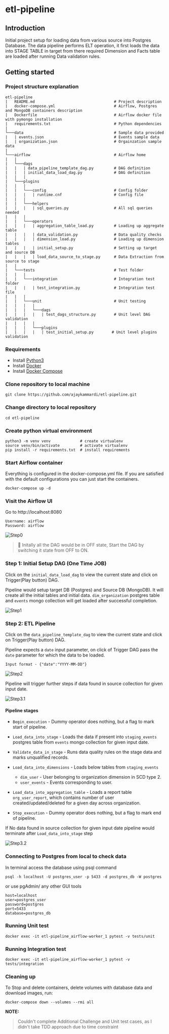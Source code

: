# etl-pipeline

## Introduction
Initial project setup for loading data from various source into Postgres Database. 
The data pipeline performs ELT operation, it first loads the data into STAGE TABLE in target from there 
required Dimension and Facts table are loaded after running Data validation rules. 


## Getting started


### Project structure explanation
```
etl-pipeline
|   README.md                                   # Project description
|   docker-compose.yml                          # Airflow, Postgres and MongoDB containers description 
|   Dockerfile                                  # Airflow docker file with pymongo installation   
|   requirements.txt                            # Python dependencies
|
└───data                                        # Sample data provided  
|   | events.json                               # Events sample data        
|   | organization.json                         # Orgainzation sample data
|   
└───airflow                                     # Airflow home
|   |               
|   └───dags
|   |   | data_pipeline_template_dag.py         # DAG definition                        
|   |   | initial_data_load_dag.py              # DAG definition
|   |   |
|   └───plugins
|   |   |  
|   |   └───config                              # Config folder
|   |   |   | runtime.cnf                       # Config file
|   |   | 
|   |   └───helpers
|   |   |   | sql_queries.py                    # All sql queries needed
|   |   |
|   |   └───operators
|   |   |   | aggregation_table_load.py         # Loading up aggregate table
|   |   |   | data_validation.py                # Data quality checks
|   |   |   | dimension_load.py                 # Loading up dimension tables
|   |   |   | initial_setup.py                  # Setting up target and source DB
|   |   |   | load_data_source_to_stage.py      # Data Extraction from source to stage
|   |    
|   └───tests                                   # Test folder
|   |   |
|   |   └───integration                         # Integration test folder
|   |   |   | test_integration.py               # Integration test file
|   |   |
|   |   └───unit                                # Unit testing
|   |   |   |
|   |   |   └───dags
|   |   |   |   | test_dags_structure.py        # Unit level DAG validation
|   |   |   |
|   |   |   └───plugins
|   |   |   |   | test_initial_setup.py        # Unit level plugins validation
```
### Requirements

* Install [Python3](https://www.python.org/downloads/)
* Install [Docker](https://www.docker.com/)
* Install [Docker Compose](https://docs.docker.com/compose/install/)

### Clone repository to local machine
```
git clone https://github.com/ajaykammardi/etl-pipeline.git
```

### Change directory to local repository
```
cd etl-pipeline
```

### Create python virtual environment
```
python3 -m venv venv             # create virtualenv
source venv/bin/activate         # activate virtualenv
pip install -r requirements.txt  # install requirements
```

### Start Airflow container
Everything is configured in the docker-compose.yml file.
If you are satisfied with the default configurations you can just start the containers.
```
docker-compose up -d
```

### Visit the Airflow UI
Go to http://localhost:8080
```
Username: airflow 
Password: airflow
```

![Step0](read-me-images/Step0.png)
 
> :rocket: Initally all the DAG would be in OFF state, Start the DAG by switching it state from OFF to ON.

### Step 1: Initial Setup DAG (One Time JOB)
Click on the `initial_data_load_dag` to view the current state and click on Trigger(Play button) DAG.

Pipeline would setup target DB (Postgres) and Source DB (MongoDB). It will create all the initial tables and initial data.
`dim_organization` postgres table and `events` mongo collection will get loaded after successful completion.  

![Step1](read-me-images/Step1.png)

### Step 2: ETL Pipeline
Click on the `data_pipeline_template_dag` to view the current state and click on Trigger(Play button) DAG.

Pipeline expects a `date` input parameter, on click of Trigger DAG pass the `date` parameter for which the data to be loaded.

```
Input format - {"date":"YYYY-MM-DD"}
```

![Step2](read-me-images/Step2.png)

Pipeline will trigger further steps if data found in source collection for given input date.

![Step3.1](read-me-images/Step3.1.png)

#### Pipeline stages
* `Begin_execution` - Dummy operator does nothing, but a flag to mark start of pipeline.
* `Load_data_into_stage` - Loads the data if present into `staging_events` postgres table from `events` mongo collection for given input date.
* `Validate_data_in_stage` - Runs data quality rules on the stage data and marks unqualified records.
* `Load_data_into_dimensions` - Loads below tables from `staging_events`
    * `dim_user` - User belonging to organization dimension in SCD type 2.
    * `user_events` - Events corresponding to user.
    
* `Load_data_into_aggregation_table` - Loads a report table `org_user_report`, which contains number of user created/updated/deleted for a given day across organization.
* `Stop_execution` - Dummy operator does nothing, but a flag to mark end of pipeline.

If No data found in source collection for given input date pipeline would terminate after `Load_data_into_stage` step

![Step3.2](read-me-images/Step3.2.png)

### Connecting to Postgres from local to check data
In terminal access the database using psql command
```
psql -h localhost -U postgres_user -p 5433 -d postgres_db -W postgres
```
or use pgAdmin/ any other GUI tools
```
host=localhost
user=postgres_user
password=postgres
port=5433
database=postgres_db
```

### Running Unit test
```
docker exec -it etl-pipeline_airflow-worker_1 pytest -v tests/unit
```

### Running Integration test
```
docker exec -it etl-pipeline_airflow-worker_1 pytest -v tests/integration
```

### Cleaning up
To Stop and delete containers, delete volumes with database data and download images, run:
```
docker-compose down --volumes --rmi all
```

**NOTE:** 
>Couldn't complete Additional Challenge and Unit test cases, as I didn't take TDD approach due to time constraint